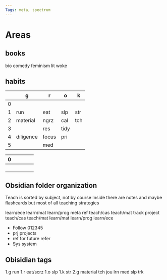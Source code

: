 ```yaml
---
Tags: meta, spectrum 
---
```

# Areas

## books
bio
comedy
feminism
lit
woke

## habits


|     | g         | r     | o    | k   |
| --- | --------- | ----- | ---- | --- |
| 0   |           |       |      |     |
| 1   | run       | eat   | slp  | str |
| 2   | material  | ngrz  | cal  | tch |
| 3   |           | res   | tidy |     |
| 4   | diligence | focus | pri  |     |
| 5   |           | med   |      |     |


| 0 |  |  |  |  |
| ---- | ---- | ---- | ---- | ---- |
|  |  |  |  |  |
|  |  |  |  |  |
|  |  |  |  |  |
|  |  |  |  |  |

## Obsidian folder organization

Teach is sorted by subject, not by course
Inside there are notes and maybe flashcards but most of all teaching strategies

learn/ece
learn/mat
learn/prog
meta
ref
teach/cas
teach/mat
track 
project
teach/cas
teach/mat
learn/mat
learn/prog
learn/ece



- Follow 012345
- prj projects
- ref for future refer
- Sys system

## Obisidian tags
1.g run
1.r eat/scrz
1.o slp
1.k str
2.g material
tch
jou
lrn
med
slp
trk
